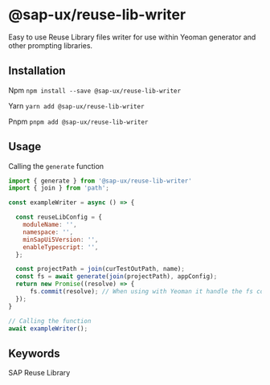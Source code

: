 # @sap-ux/reuse-lib-writer

Easy to use Reuse Library files writer for use within Yeoman generator and other prompting libraries. 


## Installation
Npm
`npm install --save @sap-ux/reuse-lib-writer`

Yarn
`yarn add @sap-ux/reuse-lib-writer`

Pnpm
`pnpm add @sap-ux/reuse-lib-writer`

## Usage


Calling the `generate` function
```javascript
import { generate } from '@sap-ux/reuse-lib-writer'
import { join } from 'path';

const exampleWriter = async () => {

  const reuseLibConfig = {
    moduleName: '',
    namespace: '',
    minSapUi5Version: '',
    enableTypescript: '',
  };

  const projectPath = join(curTestOutPath, name);
  const fs = await generate(join(projectPath), appConfig);
  return new Promise((resolve) => {
      fs.commit(resolve); // When using with Yeoman it handle the fs commit.
  });
}

// Calling the function
await exampleWriter();

```

## Keywords
SAP Reuse Library
